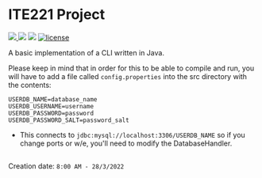 # ITE221 Project
<div>
<a href="https://stamford.edu">
   <img src="https://img.shields.io/badge/Institution-Stamford%20Int.%20University-blue"/>
</a>
<img src="https://img.shields.io/badge/Class-ITE221-lightgrey"/>
<img src="https://img.shields.io/badge/Term-3-lightgrey"/>
<a href="https://opensource.org/licenses/MIT"><img src="https://img.shields.io/github/license/jagaapple/next-secure-headers.svg" alt="license"></a>
</div>

A basic implementation of a CLI written in Java.

Please keep in mind that in order for this to be able to compile and run, you will have to add a file called ``config.properties`` into the src directory with the contents:
```properties
USERDB_NAME=database_name
USERDB_USERNAME=username
USERDB_PASSWORD=password
USERDB_PASSWORD_SALT=password_salt 
```

* This connects to `jdbc:mysql://localhost:3306/USERDB_NAME` so if you change ports or w/e, you'll need to modify the DatabaseHandler. 

##
Creation date: `8:00 AM - 28/3/2022`

